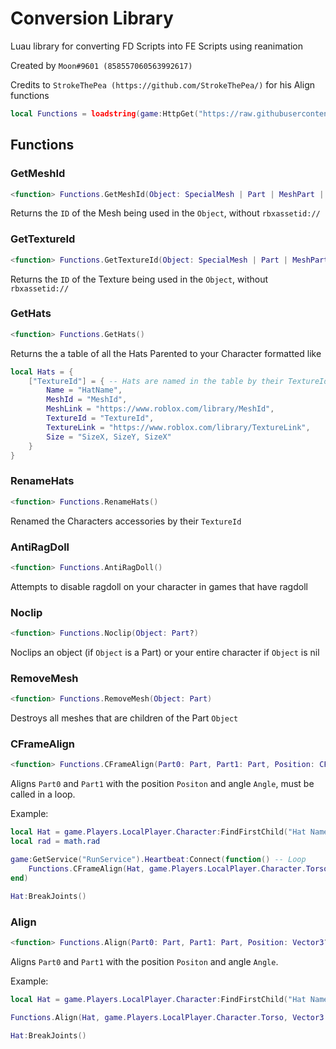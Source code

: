 # Conversion Library
Luau library for converting FD Scripts into FE Scripts using reanimation

Created by `Moon#9601 (858557060563992617)`

Credits to `StrokeThePea (https://github.com/StrokeThePea/)` for his Align functions

```lua
local Functions = loadstring(game:HttpGet("https://raw.githubusercontent.com/0x580x540x43/ConversionLibrary/main/Functions.lua"))()
```


## Functions


### GetMeshId
```lua
<function> Functions.GetMeshId(Object: SpecialMesh | Part | MeshPart | Accessory)
```
Returns the `ID` of the Mesh being used in the `Object`, without `rbxassetid://`


### GetTextureId
```lua
<function> Functions.GetTextureId(Object: SpecialMesh | Part | MeshPart | Accessory)
```
Returns the `ID` of the Texture being used in the `Object`, without `rbxassetid://`


### GetHats
```lua
<function> Functions.GetHats()
```
Returns the a table of all the Hats Parented to your Character formatted like
```lua
local Hats = {
    ["TextureId"] = { -- Hats are named in the table by their TextureId
        Name = "HatName",
        MeshId = "MeshId",
        MeshLink = "https://www.roblox.com/library/MeshId",
        TextureId = "TextureId",
        TextureLink = "https://www.roblox.com/library/TextureLink",
        Size = "SizeX, SizeY, SizeX"
    } 
}
```


### RenameHats
```lua
<function> Functions.RenameHats()
```
Renamed the Characters accessories by their `TextureId`


### AntiRagDoll
```lua
<function> Functions.AntiRagDoll()
```
Attempts to disable ragdoll on your character in games that have ragdoll

### Noclip
```lua
<function> Functions.Noclip(Object: Part?)
```
Noclips an object (if `Object` is a Part) or your entire character if `Object` is nil

### RemoveMesh
```lua
<function> Functions.RemoveMesh(Object: Part)
```
Destroys all meshes that are children of the Part `Object`

### CFrameAlign
```lua
<function> Functions.CFrameAlign(Part0: Part, Part1: Part, Position: CFrame?, Angle: CFrame?)
```
Aligns `Part0` and `Part1` with the position `Positon` and angle `Angle`, must be called in a loop.

Example:
```lua
local Hat = game.Players.LocalPlayer.Character:FindFirstChild("Hat Name").Handle
local rad = math.rad

game:GetService("RunService").Heartbeat:Connect(function() -- Loop
    Functions.CFrameAlign(Hat, game.Players.LocalPlayer.Character.Torso, CFrame.new(0,0,0), CFrame.Angles(rad(0), rad(0), rad(0)))
end)

Hat:BreakJoints()
```

### Align
```lua
<function> Functions.Align(Part0: Part, Part1: Part, Position: Vector3?, Orientation: Vector3?, MaxAlign: boolean?)
```
Aligns `Part0` and `Part1` with the position `Positon` and angle `Angle`.

Example:
```lua
local Hat = game.Players.LocalPlayer.Character:FindFirstChild("Hat Name").Handle

Functions.Align(Hat, game.Players.LocalPlayer.Character.Torso, Vector3.new(0,0,0), Vector3.new(0,0,0), false)

Hat:BreakJoints()
```
